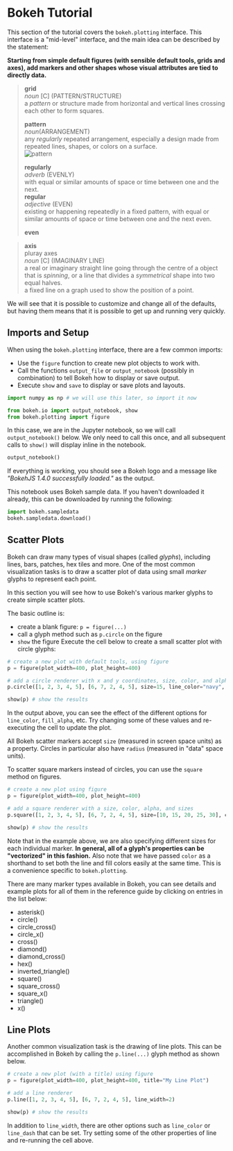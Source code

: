 # Bokeh Tutorial
This section of the tutorial covers the ```bokeh.plotting``` interface. This interface is a "mid-level" interface, and the main idea can be described by the statement:

**Starting from simple default figures (with sensible default tools, grids and axes), add markers and other shapes whose visual attributes are tied to directly data.**  
> **grid**  
> _noun_ \[C\] (PATTERN/STRUCTURE)  
> a _pattern_ or structure made from horizontal and vertical lines crossing each other to form squares.  
> 
> **pattern**  
> _noun_(ARRANGEMENT)  
> any _regularly_ repeated arrangement, especially a design made from repeated lines, shapes, or colors on a surface.  
> ![pattern](https://dictionary.cambridge.org/images/thumb/patter_noun_002_26793.jpg?version=5.0.153)  
> 
> **regularly**  
> _adverb_ (EVENLY)  
> with equal or similar amounts of space or time between one and the next.  
> **regular**  
> _adjective_ (EVEN)  
> existing or happening repeatedly in a fixed pattern, with equal or similar amounts of space or time between one and the next even.  
> 
> **even**  
>   

> **axis**  
> pluray axes  
> _noun_ \[C\] (IMAGINARY LINE)  
> a real or imaginary straight line going through the centre of a object that is _spinning_, or a line that divides a _symmetrical_ shape into two equal halves.  
> a fixed line on a graph used to show the position of a point.


We will see that it is possible to customize and change all of the defaults, but having them means that it is possible to get up and running very quickly.  

## Imports and Setup
When using the ```bokeh.plotting``` interface, there are a few common imports:

- Use the ```figure``` function to create new plot objects to work with.
- Call the functions ```output_file``` or ```output_notebook``` (possibly in combination) to tell Bokeh how to display or save output.
- Execute ```show``` and ```save``` to display or save plots and layouts.  

``` Python
import numpy as np # we will use this later, so import it now

from bokeh.io import output_notebook, show
from bokeh.plotting import figure
```  

In this case, we are in the Jupyter notebook, so we will call ```output_notebook()``` below. We only need to call this once, 
and all subsequent calls to ```show()``` will display inline in the notebook.  

``` Python
output_notebook()
```  

If everything is working, you should see a Bokeh logo and a message like _"BokehJS 1.4.0 successfully loaded."_ as the output.

This notebook uses Bokeh sample data. If you haven't downloaded it already, this can be downloaded by running the following:  

``` Python
import bokeh.sampledata
bokeh.sampledata.download()
```  

## Scatter Plots  
Bokeh can draw many types of visual shapes (called _glyphs_), including lines, bars, patches, hex tiles and more. 
One of the most common visualization tasks is to draw a scatter plot of data using small _marker_ glyphs to represent each point.

In this section you will see how to use Bokeh's various marker glyphs to create simple scatter plots.

The basic outline is:

- create a blank figure: ```p = figure(...)```
- call a glyph method such as ```p.circle``` on the figure
- ```show``` the figure
Execute the cell below to create a small scatter plot with circle glyphs:  

``` Python
# create a new plot with default tools, using figure
p = figure(plot_width=400, plot_height=400)

# add a circle renderer with x and y coordinates, size, color, and alpha
p.circle([1, 2, 3, 4, 5], [6, 7, 2, 4, 5], size=15, line_color="navy", fill_color="orange", fill_alpha=0.5)

show(p) # show the results
```  

In the output above, you can see the effect of the different options for ```line_color```, ```fill_alpha```, etc. 
Try changing some of these values and re-executing the cell to update the plot.

All Bokeh scatter markers accept ```size``` (measured in screen space units) as a property. 
Circles in particular also have ```radius``` (measured in "data" space units).  

To scatter square markers instead of circles, you can use the ```square``` method on figures.  
``` Python
# create a new plot using figure
p = figure(plot_width=400, plot_height=400)

# add a square renderer with a size, color, alpha, and sizes
p.square([1, 2, 3, 4, 5], [6, 7, 2, 4, 5], size=[10, 15, 20, 25, 30], color="firebrick", alpha=0.6)

show(p) # show the results
```  

Note that in the example above, we are also specifying different sizes for each individual marker. 
**In general, all of a glyph's properties can be "vectorized" in this fashion.**
Also note that we have passed ```color``` as a shorthand to set both the line and fill colors easily at the same time. 
This is a convenience specific to ```bokeh.plotting```.  

There are many marker types available in Bokeh, you can see details and example plots for all of them in the reference guide by clicking on entries in the list below:  

- asterisk()
- circle()
- circle_cross()
- circle_x()
- cross()
- diamond()
- diamond_cross()
- hex()
- inverted_triangle()
- square()
- square_cross()
- square_x()
- triangle()
- x()  

## Line Plots  
Another common visualization task is the drawing of line plots. This can be accomplished in Bokeh by calling the ```p.line(...)``` glyph method as shown below.

``` Python
# create a new plot (with a title) using figure
p = figure(plot_width=400, plot_height=400, title="My Line Plot")

# add a line renderer
p.line([1, 2, 3, 4, 5], [6, 7, 2, 4, 5], line_width=2)

show(p) # show the results
```  

In addition to ```line_width```, there are other options such as ```line_color``` or ```line_dash``` that can be set. 
Try setting some of the other properties of line and re-running the cell above.
